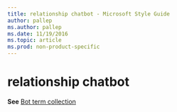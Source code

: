 ```yaml
---
title: relationship chatbot - Microsoft Style Guide
author: pallep
ms.author: pallep
ms.date: 11/19/2016
ms.topic: article
ms.prod: non-product-specific
---
```


# relationship chatbot

**See** [Bot term collection](/style-guide/a-z-word-list-term-collections/term-collections/bot-terms)
